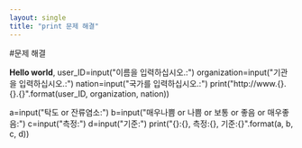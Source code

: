 ```yaml
---
layout: single
title: "print 문제 해결"
---
```


#문제 해결

**Hello world**, user_ID=input("이름을 입력하십시오.:")
organization=input("기관을 입력하십시오.:")
nation=input("국가를 입력하십시오.:")
print("http://www.{}.{}.{}".format(user_ID, organization, nation))

a=input("탁도 or 잔류염소:")
b=input("매우나쁨 or 나쁨 or 보통 or 좋음 or 매우좋음:")
c=input("측정:")
d=input("기준:")
print("{}:{}, 측정:{}, 기준:{}".format(a, b, c, d))
